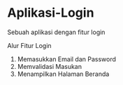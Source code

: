 # Aplikasi-Login
Sebuah aplikasi dengan fitur login

Alur Fitur Login
1. Memasukkan Email dan Password
2. Memvalidasi Masukan
3. Menampilkan Halaman Beranda 
